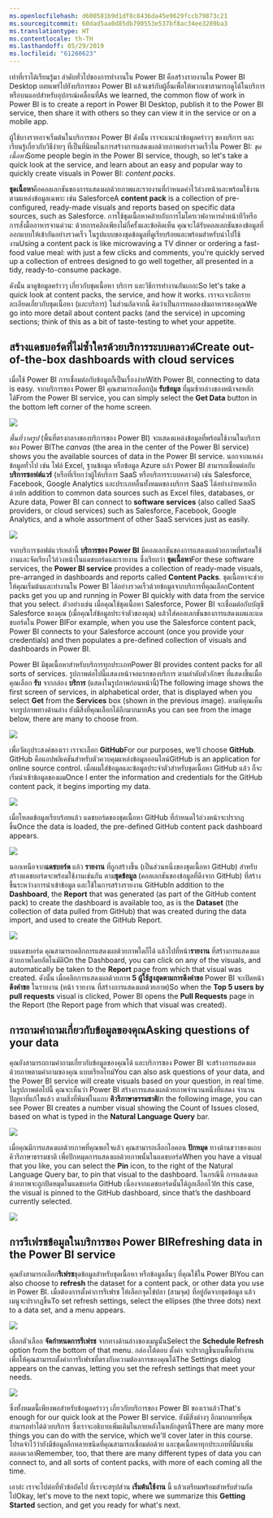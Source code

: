 ```yaml
---
ms.openlocfilehash: d600581b9d1df8c8436da45e9629fccb79873c21
ms.sourcegitcommit: 60dad5aa0d85db790553e537bf8ac34ee3289ba3
ms.translationtype: HT
ms.contentlocale: th-TH
ms.lasthandoff: 05/29/2019
ms.locfileid: "61260623"
---
```

<span data-ttu-id="917cb-101">เท่าที่เราได้เรียนรู้มา ลำดับทั่วไปของการทำงานใน Power BI คือสร้างรายงานใน Power BI Desktop เผยแพร่ไปยังบริการของ Power BI แล้วแชร์กับผู้อื่นเพื่อให้พวกเขาสามารถดูได้ในบริการหรือบนแอปสำหรับอุปกรณ์เคลื่อนที่</span><span class="sxs-lookup"><span data-stu-id="917cb-101">As we learned, the common flow of work in Power BI is to create a report in Power BI Desktop, publish it to the Power BI service, then share it with others so they can view it in the service or on a mobile app.</span></span>

<span data-ttu-id="917cb-102">ผู้ใช้บางรายอาจเริ่มต้นในบริการของ Power BI ดังนั้น เราจะแนะนำข้อมูลคร่าวๆ ของบริการ และเรียนรู้เกี่ยวกับวิธีง่ายๆ ที่เป็นที่นิยมในการสร้างการแสดงผลด้วยภาพอย่างรวดเร็วใน Power BI: *ชุดเนื้อหา*</span><span class="sxs-lookup"><span data-stu-id="917cb-102">Some people begin in the Power BI service, though, so let's take a quick look at the service, and learn about an easy and popular way to quickly create visuals in Power BI: *content packs*.</span></span>

<span data-ttu-id="917cb-103">**ชุดเนื้อหา**คือคอลเลกชันของการแสดงผลด้วยภาพและรายงานที่กำหนดค่าไว้ล่วงหน้าและพร้อมใช้งานตามแหล่งข้อมูลเฉพาะ เช่น Salesforce</span><span class="sxs-lookup"><span data-stu-id="917cb-103">A **content pack** is a collection of pre-configured, ready-made visuals and reports based on specific data sources, such as Salesforce.</span></span> <span data-ttu-id="917cb-104">การใช้ชุดเนื้อหาคล้ายกับการไมโครเวฟอาหารค่ำหน้าทีวีหรือการสั่งมื้ออาหารจานด่วน: ด้วยการคลิกเพียงไม่กี่ครั้งและข้อคิดเห็น คุณจะได้รับคอลเลกชันของข้อมูลที่ออกแบบให้เข้ากันอย่างรวดเร็ว ในรูปแบบของชุดข้อมูลที่ดูเรียบร้อยและพร้อมสำหรับนำไปใช้งาน</span><span class="sxs-lookup"><span data-stu-id="917cb-104">Using a content pack is like microwaving a TV dinner or ordering a fast-food value meal: with just a few clicks and comments, you're quickly served up a collection of entrees designed to go well together, all presented in a tidy, ready-to-consume package.</span></span>

<span data-ttu-id="917cb-105">ดังนั้น มาดูข้อมูลคร่าวๆ เกี่ยวกับชุดเนื้อหา บริการ และวิธีการทำงานกันเถอะ</span><span class="sxs-lookup"><span data-stu-id="917cb-105">So let's take a quick look at content packs, the service, and how it works.</span></span> <span data-ttu-id="917cb-106">เราจะเจาะลึกรายละเอียดเกี่ยวกับชุดเนื้อหา (และบริการ) ในส่วนถัดจากนี้ คิดว่าเป็นการทดลองชิมอาหารของคุณ</span><span class="sxs-lookup"><span data-stu-id="917cb-106">We go into more detail about content packs (and the service) in upcoming sections; think of this as a bit of taste-testing to whet your appetite.</span></span>

## <a name="create-out-of-the-box-dashboards-with-cloud-services"></a><span data-ttu-id="917cb-107">สร้างแดชบอร์ดที่ไม่ซ้ำใครด้วยบริการระบบคลาวด์</span><span class="sxs-lookup"><span data-stu-id="917cb-107">Create out-of-the-box dashboards with cloud services</span></span>
<span data-ttu-id="917cb-108">เมื่อใช้ Power BI การเชื่อมต่อกับข้อมูลก็เป็นเรื่องง่าย</span><span class="sxs-lookup"><span data-stu-id="917cb-108">With Power BI, connecting to data is easy.</span></span> <span data-ttu-id="917cb-109">จากบริการของ Power BI คุณสามารถเลือกปุ่ม **รับข้อมูล** ที่มุมซ้ายล่างของหน้าจอหลักได้</span><span class="sxs-lookup"><span data-stu-id="917cb-109">From the Power BI service, you can simply select the **Get Data** button in the bottom left corner of the home screen.</span></span>

![](media/0-3-dashboards-cloud-services/c0a3_1.png)

<span data-ttu-id="917cb-110">*พื้นที่วาดรูป* (พื้นที่ตรงกลางของบริการของ Power BI) จะแสดงแหล่งข้อมูลที่พร้อมใช้งานในบริการของ Power BI</span><span class="sxs-lookup"><span data-stu-id="917cb-110">The *canvas* (the area in the center of the Power BI service) shows you the available sources of data in the Power BI service.</span></span> <span data-ttu-id="917cb-111">นอกจากแหล่งข้อมูลทั่วไป เช่น ไฟล์ Excel, ฐานข้อมูล หรือข้อมูล Azure แล้ว Power BI สามารถเชื่อมต่อกับ**บริการซอฟต์แวร์** (หรือที่เรียกว่าผู้ให้บริการ SaaS หรือบริการระบบคลาวด์) เช่น Salesforce, Facebook, Google Analytics และประเภทอื่นทั้งหมดของบริการ SaaS ได้อย่างง่ายดายอีกด้วย</span><span class="sxs-lookup"><span data-stu-id="917cb-111">In addition to common data sources such as Excel files, databases, or Azure data, Power BI can connect to **software services** (also called SaaS providers, or cloud services) such as Salesforce, Facebook, Google Analytics, and a whole assortment of other SaaS services just as easily.</span></span>

![](media/0-3-dashboards-cloud-services/c0a3_2.png)

<span data-ttu-id="917cb-112">จากบริการซอฟต์แวร์เหล่านี้ **บริการของ Power BI** มีคอลเลกชันของการแสดงผลด้วยภาพที่พร้อมใช้งานและจัดเรียงไว้ล่วงหน้าในแดชบอร์ดและรายงาน ซึ่งเรียกว่า **ชุดเนื้อหา**</span><span class="sxs-lookup"><span data-stu-id="917cb-112">For these software services, the **Power BI service** provides a collection of ready-made visuals, pre-arranged in dashboards and reports called **Content Packs**.</span></span> <span data-ttu-id="917cb-113">ชุดเนื้อหาจะช่วยให้คุณเริ่มต้นและทำงานใน Power BI ได้อย่างรวดเร็วด้วยข้อมูลจากบริการที่คุณเลือก</span><span class="sxs-lookup"><span data-stu-id="917cb-113">Content packs get you up and running in Power BI quickly with data from the service that you select.</span></span> <span data-ttu-id="917cb-114">ตัวอย่างเช่น เมื่อคุณใช้ชุดเนื้อหา Salesforce, Power BI จะเชื่อมต่อกับบัญชี Salesforce ของคุณ (เมื่อคุณใส่ข้อมูลประจำตัวของคุณ) แล้วใส่คอลเลกชันของการแสดงผลและแดชบอร์ดใน Power BI</span><span class="sxs-lookup"><span data-stu-id="917cb-114">For example, when you use the Salesforce content pack, Power BI connects to your Salesforce account (once you provide your credentials) and then populates a pre-defined collection of visuals and dashboards in Power BI.</span></span>

<span data-ttu-id="917cb-115">Power BI มีชุดเนื้อหาสำหรับบริการทุกประเภท</span><span class="sxs-lookup"><span data-stu-id="917cb-115">Power BI provides content packs for all sorts of services.</span></span> <span data-ttu-id="917cb-116">รูปภาพต่อไปนี้แสดงหน้าจอแรกของบริการ ตามลำดับตัวอักษร ที่แสดงขึ้นเมื่อคุณเลือก **รับ** จากกล่อง **บริการ** (แสดงในรูปภาพก่อนหน้านี้)</span><span class="sxs-lookup"><span data-stu-id="917cb-116">The following image shows the first screen of services, in alphabetical order, that is displayed when you select **Get** from the **Services** box (shown in the previous image).</span></span> <span data-ttu-id="917cb-117">ตามที่คุณเห็นจากรูปภาพทางด้านล่าง ยังมีสิ่งที่คุณเลือกได้อีกมากมาย</span><span class="sxs-lookup"><span data-stu-id="917cb-117">As you can see from the image below, there are many to choose from.</span></span>

![](media/0-3-dashboards-cloud-services/c0a3_3.png)

<span data-ttu-id="917cb-118">เพื่อวัตถุประสงค์ของเรา เราจะเลือก **GitHub**</span><span class="sxs-lookup"><span data-stu-id="917cb-118">For our purposes, we’ll choose **GitHub**.</span></span> <span data-ttu-id="917cb-119">GitHub คือแอปพลิเคชันสำหรับตัวควบคุมแหล่งข้อมูลออนไลน์</span><span class="sxs-lookup"><span data-stu-id="917cb-119">GitHub is an application for online source control.</span></span> <span data-ttu-id="917cb-120">เมื่อผมใส่ข้อมูลและข้อมูลประจำตัวสำหรับชุดเนื้อหา GitHub แล้ว ก็จะเริ่มนำเข้าข้อมูลของผม</span><span class="sxs-lookup"><span data-stu-id="917cb-120">Once I enter the information and credentials for the GitHub content pack, it begins importing my data.</span></span>

![](media/0-3-dashboards-cloud-services/c0a3_4.png)

<span data-ttu-id="917cb-121">เมื่อโหลดข้อมูลเรียบร้อยแล้ว แดชบอร์ดของชุดเนื้อหา GitHub ที่กำหนดไว้ล่วงหน้าจะปรากฏขึ้น</span><span class="sxs-lookup"><span data-stu-id="917cb-121">Once the data is loaded, the pre-defined GitHub content pack dashboard appears.</span></span>

![](media/0-3-dashboards-cloud-services/c0a3_5.png)

<span data-ttu-id="917cb-122">นอกเหนือจาก**แดชบอร์ด** แล้ว **รายงาน** ที่ถูกสร้างขึ้น (เป็นส่วนหนึ่งของชุดเนื้อหา GitHub) สำหรับสร้างแดชบอร์ดจะพร้อมใช้งานเช่นกัน ตาม**ชุดข้อมูล** (คอลเลกชันของข้อมูลที่ดึงจาก GitHub) ที่สร้างขึ้นระหว่างการนำเข้าข้อมูล และใช้ในการสร้างรายงาน GitHub</span><span class="sxs-lookup"><span data-stu-id="917cb-122">In addition to the **Dashboard**, the **Report** that was generated (as part of the GitHub content pack) to create the dashboard is available too, as is the **Dataset** (the collection of data pulled from GitHub) that was created during the data import, and used to create the GitHub Report.</span></span>

![](media/0-3-dashboards-cloud-services/c0a3_6.png)

<span data-ttu-id="917cb-123">บนแดชบอร์ด คุณสามารถคลิกการแสดงผลด้วยภาพใดก็ได้ แล้วไปที่หน้า**รายงาน** ที่สร้างการแสดงผลด้วยภาพโดยอัตโนมัติ</span><span class="sxs-lookup"><span data-stu-id="917cb-123">On the Dashboard, you can click on any of the visuals, and automatically be taken to the **Report** page from which that visual was created.</span></span> <span data-ttu-id="917cb-124">ดังนั้น เมื่อคลิกการแสดงผลด้วยภาพ **5 ผู้ใช้สูงสุดตามการดึงคำขอ** Power BI จะเปิดหน้า **ดึงคำขอ** ในรายงาน (หน้า รายงาน ที่สร้างการแสดงผลด้วยภาพ)</span><span class="sxs-lookup"><span data-stu-id="917cb-124">So when the **Top 5 users by pull requests** visual is clicked, Power BI opens the **Pull Requests** page in the Report (the Report page from which that visual was created).</span></span>

## <a name="asking-questions-of-your-data"></a><span data-ttu-id="917cb-125">การถามคำถามเกี่ยวกับข้อมูลของคุณ</span><span class="sxs-lookup"><span data-stu-id="917cb-125">Asking questions of your data</span></span>
<span data-ttu-id="917cb-126">คุณยังสามารถถามคำถามเกี่ยวกับข้อมูลของคุณได้ และบริการของ Power BI จะสร้างการแสดงผลด้วยภาพตามคำถามของคุณ แบบเรียลไทม์</span><span class="sxs-lookup"><span data-stu-id="917cb-126">You can also ask questions of your data, and the Power BI service will create visuals based on your question, in real time.</span></span> <span data-ttu-id="917cb-127">ในรูปภาพต่อไปนี้ คุณจะเห็นว่า Power BI สร้างการแสดงผลด้วยภาพจำนวนหนึ่งที่แสดง จำนวนปัญหาที่แก้ไขแล้ว ตามสิ่งที่พิมพ์ในแถบ **คิวรีภาษาธรรมชาติ**</span><span class="sxs-lookup"><span data-stu-id="917cb-127">In the following image, you can see Power BI creates a number visual showing the Count of Issues closed, based on what is typed in the **Natural Language Query** bar.</span></span>

![](media/0-3-dashboards-cloud-services/c0a3_7.png)

<span data-ttu-id="917cb-128">เมื่อคุณมีการแสดงผลด้วยภาพที่คุณพอใจแล้ว คุณสามารถเลือกไอคอน **ปักหมุด** ทางด้านขวาของแถบ คิวรีภาษาธรรมชาติ เพื่อปักหมุดการแสดงผลด้วยภาพนั้นในแดชบอร์ด</span><span class="sxs-lookup"><span data-stu-id="917cb-128">When you have a visual that you like, you can select the **Pin** icon, to the right of the Natural Language Query bar, to pin that visual to the dashboard.</span></span> <span data-ttu-id="917cb-129">ในกรณีนี้ การแสดงผลด้วยภาพจะถูกปัดหมุดในแดชบอร์ด GitHub เนื่องจากแดชบอร์ดนั้นได้ถูกเลือกไว้</span><span class="sxs-lookup"><span data-stu-id="917cb-129">In this case, the visual is pinned to the GitHub dashboard, since that’s the dashboard currently selected.</span></span>

![](media/0-3-dashboards-cloud-services/c0a3_8.png)

## <a name="refreshing-data-in-the-power-bi-service"></a><span data-ttu-id="917cb-130">การรีเฟรชข้อมูลในบริการของ Power BI</span><span class="sxs-lookup"><span data-stu-id="917cb-130">Refreshing data in the Power BI service</span></span>
<span data-ttu-id="917cb-131">คุณยังสามารถเลือก**รีเฟรช**ชุดข้อมูลสำหรับชุดเนื้อหา หรือข้อมูลอื่นๆ ที่คุณใช้ใน Power BI</span><span class="sxs-lookup"><span data-stu-id="917cb-131">You can also choose to **refresh** the dataset for a content pack, or other data you use in Power BI.</span></span> <span data-ttu-id="917cb-132">เมื่อต้องการตั้งค่าการรีเฟรช ให้เลือกจุดไข่ปลา (สามจุด) ที่อยู่ถัดจากชุดข้อมูล แล้วเมนูจะปรากฏขึ้น</span><span class="sxs-lookup"><span data-stu-id="917cb-132">To set refresh settings, select the ellipses (the three dots) next to a data set, and a menu appears.</span></span>

![](media/0-3-dashboards-cloud-services/c0a3_9.png)

<span data-ttu-id="917cb-133">เลือกตัวเลือก **จัดกำหนดการรีเฟรช** จากทางด้านล่างของเมนูนั้น</span><span class="sxs-lookup"><span data-stu-id="917cb-133">Select the **Schedule Refresh** option from the bottom of that menu.</span></span> <span data-ttu-id="917cb-134">กล่องโต้ตอบ ตั้งค่า จะปรากฏขึ้นบนพื้นที่ทำงาน เพื่อให้คุณสามารถตั้งค่าการรีเฟรชที่ตรงกับความต้องการของคุณได้</span><span class="sxs-lookup"><span data-stu-id="917cb-134">The Settings dialog appears on the canvas, letting you set the refresh settings that meet your needs.</span></span>

![](media/0-3-dashboards-cloud-services/c0a3_10.png)

<span data-ttu-id="917cb-135">ซึ่งทั้งหมดนี้เพียงพอสำหรับข้อมูลคร่าวๆ เกี่ยวกับบริการของ Power BI ของเราแล้ว</span><span class="sxs-lookup"><span data-stu-id="917cb-135">That's enough for our quick look at the Power BI service.</span></span> <span data-ttu-id="917cb-136">ยังมีสิ่งต่างๆ อีกมากมายที่คุณสามารถทำได้ด้วยบริการ ซึ่งเราจะอธิบายเพิ่มเติมในภายหลังในหลักสูตรนี้</span><span class="sxs-lookup"><span data-stu-id="917cb-136">There are many more things you can do with the service, which we'll cover later in this course.</span></span> <span data-ttu-id="917cb-137">โปรดจำไว้ว่ายังมีข้อมูลอีกหลายชนิดที่คุณสามารถเชื่อมต่อด้วย และชุดเนื้อหาทุกประเภทที่มีมาเพิ่มตลอดเวลา</span><span class="sxs-lookup"><span data-stu-id="917cb-137">Remember, too, that there are many different types of data you can connect to, and all sorts of content packs, with more of each coming all the time.</span></span>

<span data-ttu-id="917cb-138">เอาล่ะ เราจะไปต่อที่หัวข้อถัดไป ที่เราจะสรุปส่วน **เริ่มต้นใช้งาน** นี้ แล้วเตรียมพร้อมสำหรับส่วนถัดไป</span><span class="sxs-lookup"><span data-stu-id="917cb-138">Okay, let's move to the next topic, where we summarize this **Getting Started** section, and get you ready for what's next.</span></span>

